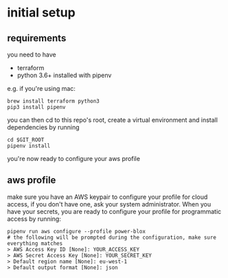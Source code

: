 # initial setup

## requirements

you need to have

- terraform
- python 3.6+ installed with pipenv

e.g. if you're using mac:

```shell
brew install terraform python3
pip3 install pipenv
```

you can then cd to this repo's root, create a virtual environment and install dependencies by running

```shell
cd $GIT_ROOT
pipenv install
```

you're now ready to configure your aws profile

## aws profile

make sure you have an AWS keypair to configure your profile for cloud access, if you don't have one, ask your system administrator. When you have your secrets, you are ready to configure your profile for programmatic access by running:

```shell
pipenv run aws configure --profile power-blox
# the following will be prompted during the configuration, make sure everything matches
> AWS Access Key ID [None]: YOUR_ACCESS_KEY
> AWS Secret Access Key [None]: YOUR_SECRET_KEY
> Default region name [None]: eu-west-1
> Default output format [None]: json
```
